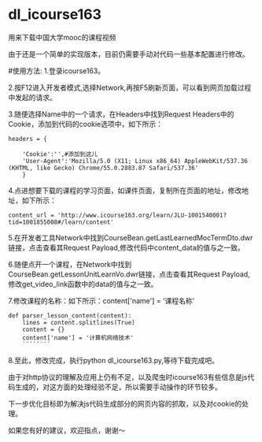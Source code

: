 # dl_icourse163
用来下载中国大学mooc的课程视频

由于还是一个简单的实现版本，目前仍需要手动对代码一些基本配置进行修改。


#使用方法:
1.登录icourse163。

2.按F12进入开发者模式,选择Network,再按F5刷新页面，可以看到网页加载过程中发起的请求。

3.随便选择Name中的一个请求，在Headers中找到Request Headers中的Cookie，添加到代码的cookie选项中，如下所示：

    headers = {

        'Cookie':'',#添加到这儿
        'User-Agent':'Mozilla/5.0 (X11; Linux x86_64) AppleWebKit/537.36 (KHTML, like Gecko) Chrome/55.0.2883.87 Safari/537.36'
        }

4.点进想要下载的课程的学习页面，如课件页面，复制所在页面的地址，修改地址，如下所示：
    
    content_url = 'http://www.icourse163.org/learn/JLU-1001540001?tid=1001855008#/learn/content'

5.在开发者工具Network中找到CourseBean.getLastLearnedMocTermDto.dwr链接，点击查看其Request Payload,修改代码中content_data的值与之一致。

6.随便点开一个课程，在Network中找到CourseBean.getLessonUnitLearnVo.dwr链接，点击查看其Request Payload,修改get_video_link函数中的data的值与之一致。

7.修改课程的名称：如下所示：content['name'] = '课程名称'

    def parser_lesson_content(content):
        lines = content.splitlines(True)
        content = {}
        content['name'] = '计算机网络技术'
        ````````
      
8.至此，修改完成，执行python dl_icourse163.py,等待下载完成吧。


由于对http协议的理解及应用上仍有不足，以及爬虫时icourse163有些信息是js代码生成的，对这方面的处理经验不足，所以需要手动操作的环节较多。


下一步优化目标即为解决js代码生成部分的网页内容的抓取，以及对cookie的处理。


如果您有好的建议，欢迎指点，谢谢～
